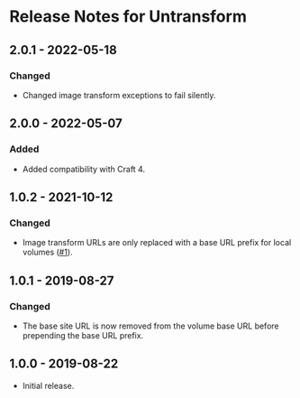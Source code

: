 # Release Notes for Untransform

## 2.0.1 - 2022-05-18
### Changed
- Changed image transform exceptions to fail silently.

## 2.0.0 - 2022-05-07
### Added
- Added compatibility with Craft 4.

## 1.0.2 - 2021-10-12
### Changed
- Image transform URLs are only replaced with a base URL prefix for local volumes ([#1](https://github.com/putyourlightson/craft-untransform/issues/1)).

## 1.0.1 - 2019-08-27
### Changed
- The base site URL is now removed from the volume base URL before prepending the base URL prefix.

## 1.0.0 - 2019-08-22
- Initial release.
